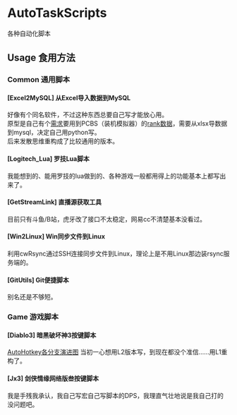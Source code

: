 # AutoTaskScripts
各种自动化脚本

## Usage 食用方法
### Common 通用脚本
#### [Excel2MySQL] 从Excel导入数据到MySQL
好像有个同名软件，不过这种东西总要自己写才能放心用。  
原型是自己有个[需求](https://tool.ews.ink/pc-building-simulator.html)要用到PCBS（装机模拟器）的[rank数据](https://1drv.ms/x/s!AgP0NBEuAPQRp9JNWSNJedchtEvZ7Q)，需要从xlsx导数据到mysql，决定自己用python写。  
后来发散思维重构成了比较通用的版本。  

#### [Logitech_Lua] 罗技Lua脚本
我能想到的、能用罗技的lua做到的、各种游戏一般都用得上的功能基本上都写出来了。  

#### [GetStreamLink] 直播源获取工具
目前只有斗鱼/B站，虎牙改了接口不太稳定，网易cc不清楚基本没看过。  

#### [Win2Linux] Win同步文件到Linux
利用cwRsync通过SSH连接同步文件到Linux，理论上是不用Linux那边装rsync服务端的。  

#### [GitUtils] Git便捷脚本
别名还是不够短。  

### Game 游戏脚本
#### [Diablo3] 暗黑破坏神3按键脚本
[AutoHotkey各分支演进图](https://maul-esel.github.io/ahkbook/en/images/versions.png)
当初一心想用L2版本写，到现在都没个准信……用L1重构了。  

#### [Jx3] 剑侠情缘网络版叁按键脚本
我是手残我承认，我自己写宏自己写脚本的DPS，我理直气壮地说是我自己打的没问题吧。  